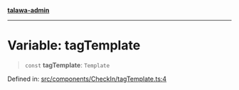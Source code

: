 [**talawa-admin**](../../../../README.md)

***

# Variable: tagTemplate

> `const` **tagTemplate**: `Template`

Defined in: [src/components/CheckIn/tagTemplate.ts:4](https://github.com/MayankJha014/talawa-admin/blob/0dd35cc200a4ed7562fa81ab87ec9b2a6facd18b/src/components/CheckIn/tagTemplate.ts#L4)
